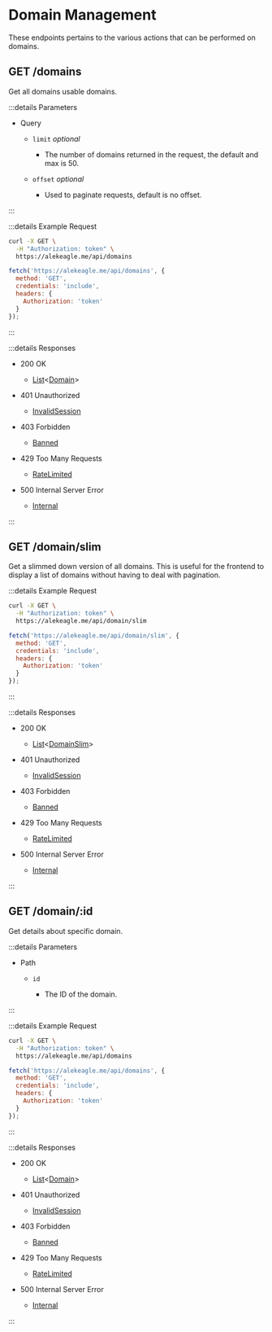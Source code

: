 # Domain Management

These endpoints pertains to the various actions that can be performed on domains.

## GET /domains

Get all domains usable domains.

:::details Parameters

- Query

  - `limit` _optional_

    - The number of domains returned in the request, the default and max is 50.

  - `offset` _optional_

    - Used to paginate requests, default is no offset.

:::

:::details Example Request

<code-group>

<code-block title="cURL">

```sh
curl -X GET \
  -H "Authorization: token" \
  https://alekeagle.me/api/domains
```

</code-block>

<code-block title="JS Fetch">

```js
fetch('https://alekeagle.me/api/domains', {
  method: 'GET',
  credentials: 'include',
  headers: {
    Authorization: 'token'
  }
});
```

</code-block>

</code-group>

:::

:::details Responses

- 200 OK

  - [List](/reference/structures/data.md#list)<[Domain](/reference/structures/data.md#domain)>

- 401 Unauthorized

  - [InvalidSession](/reference/structures/errors.md#invalidsession)

- 403 Forbidden

  - [Banned](/reference/structures/errors.md#banned)

- 429 Too Many Requests

  - [RateLimited](/reference/structures/errors.md#ratelimited)

- 500 Internal Server Error

  - [Internal](/reference/structures/errors.md#internal)

:::

## GET /domain/slim

Get a slimmed down version of all domains. This is useful for the frontend to display a list of domains without having to deal with pagination.

:::details Example Request

<code-group>

<code-block title="cURL">

```sh
curl -X GET \
  -H "Authorization: token" \
  https://alekeagle.me/api/domain/slim
```

</code-block>

<code-block title="JS Fetch">

```js
fetch('https://alekeagle.me/api/domain/slim', {
  method: 'GET',
  credentials: 'include',
  headers: {
    Authorization: 'token'
  }
});
```

</code-block>

</code-group>

:::

:::details Responses

- 200 OK

  - [List](/reference/structures/data.md#list)<[DomainSlim](/reference/structures/data.md#domainslim)>

- 401 Unauthorized

  - [InvalidSession](/reference/structures/errors.md#invalidsession)

- 403 Forbidden

  - [Banned](/reference/structures/errors.md#banned)

- 429 Too Many Requests

  - [RateLimited](/reference/structures/errors.md#ratelimited)

- 500 Internal Server Error

  - [Internal](/reference/structures/errors.md#internal)

:::

## GET /domain/:id

Get details about specific domain.

:::details Parameters

- Path

  - `id`

    - The ID of the domain.

:::

:::details Example Request

<code-group>

<code-block title="cURL">

```sh
curl -X GET \
  -H "Authorization: token" \
  https://alekeagle.me/api/domains
```

</code-block>

<code-block title="JS Fetch">

```js
fetch('https://alekeagle.me/api/domains', {
  method: 'GET',
  credentials: 'include',
  headers: {
    Authorization: 'token'
  }
});
```

</code-block>

</code-group>

:::

:::details Responses

- 200 OK

  - [List](/reference/structures/data.md#list)<[Domain](/reference/structures/data.md#domain)>

- 401 Unauthorized

  - [InvalidSession](/reference/structures/errors.md#invalidsession)

- 403 Forbidden

  - [Banned](/reference/structures/errors.md#banned)

- 429 Too Many Requests

  - [RateLimited](/reference/structures/errors.md#ratelimited)

- 500 Internal Server Error

  - [Internal](/reference/structures/errors.md#internal)

:::
